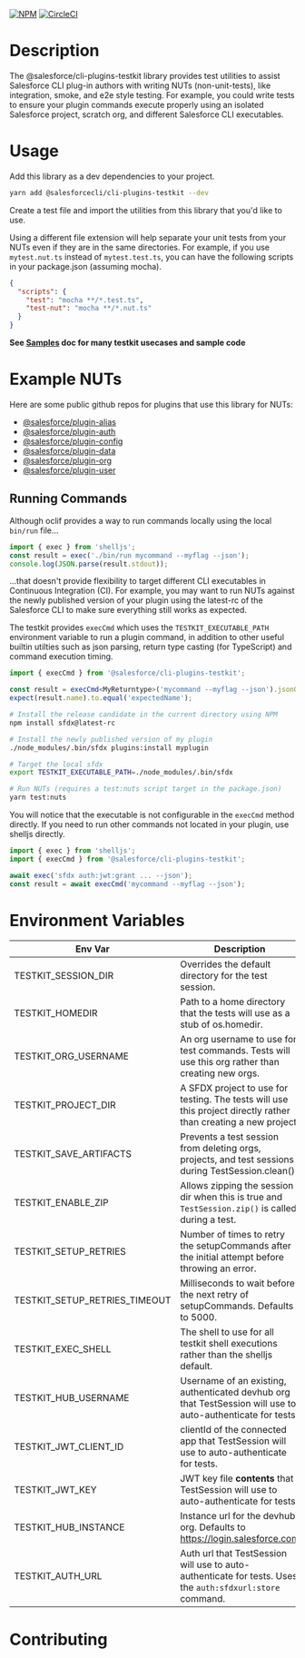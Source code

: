 [![NPM](https://img.shields.io/npm/v/@salesforce/cli-plugins-testkit.svg)](https://www.npmjs.com/package/@salesforce/cli-plugins-testkit)
[![CircleCI](https://circleci.com/gh/salesforcecli/cli-plugins-testkit.svg?style=svg&circle-token=2377ca31221869e9d13448313620486da80e595f)](https://circleci.com/gh/salesforcecli/cli-plugins-testkit)

# Description

The @salesforce/cli-plugins-testkit library provides test utilities to assist Salesforce CLI plug-in authors with writing NUTs (non-unit-tests), like integration, smoke, and e2e style testing. For example, you could write tests to ensure your plugin commands execute properly using an isolated Salesforce project, scratch org, and different Salesforce CLI executables.

# Usage

Add this library as a dev dependencies to your project.

```bash
yarn add @salesforcecli/cli-plugins-testkit --dev
```

Create a test file and import the utilities from this library that you'd like to use.

Using a different file extension will help separate your unit tests from your NUTs even if they are in the same directories. For example, if you use `mytest.nut.ts` instead of `mytest.test.ts`, you can have the following scripts in your package.json (assuming mocha).

```json
{
  "scripts": {
    "test": "mocha **/*.test.ts",
    "test-nut": "mocha **/*.nut.ts"
  }
}
```

**See [Samples](./SAMPLES.md) doc for many testkit usecases and sample code**

# Example NUTs

Here are some public github repos for plugins that use this library for NUTs:

- [@salesforce/plugin-alias](https://github.com/salesforcecli/plugin-alias/blob/main/test/commands/alias/set.nut.ts)
- [@salesforce/plugin-auth](https://github.com/salesforcecli/plugin-auth/blob/main/test/commands/auth/list.nut.ts)
- [@salesforce/plugin-config](https://github.com/salesforcecli/plugin-config/blob/main/test/commands/config/list.nut.ts)
- [@salesforce/plugin-data](https://github.com/salesforcecli/plugin-data/blob/main/test/commands/force/data/tree/dataTree.nut.ts)
- [@salesforce/plugin-org](https://github.com/salesforcecli/plugin-org/blob/main/test/nut/commands/force/org/org.nut.ts)
- [@salesforce/plugin-user](https://github.com/salesforcecli/plugin-user/blob/main/test/allCommands.nut.ts)

## Running Commands

Although oclif provides a way to run commands locally using the local `bin/run` file...

```typescript
import { exec } from 'shelljs';
const result = exec('./bin/run mycommand --myflag --json');
console.log(JSON.parse(result.stdout));
```

...that doesn't provide flexibility to target different CLI executables in Continuous Integration (CI). For example, you may want to run NUTs against the newly published version of your plugin using the latest-rc of the Salesforce CLI to make sure everything still works as expected.

The testkit provides `execCmd` which uses the `TESTKIT_EXECUTABLE_PATH` environment variable to run a plugin command, in addition to other useful builtin utilties such as json parsing, return type casting (for TypeScript) and command execution timing.

```typescript
import { execCmd } from '@salesforce/cli-plugins-testkit';

const result = execCmd<MyReturntype>('mycommand --myflag --json').jsonOutput;
expect(result.name).to.equal('expectedName');
```

```bash
# Install the release candidate in the current directory using NPM
npm install sfdx@latest-rc

# Install the newly published version of my plugin
./node_modules/.bin/sfdx plugins:install myplugin

# Target the local sfdx
export TESTKIT_EXECUTABLE_PATH=./node_modules/.bin/sfdx

# Run NUTs (requires a test:nuts script target in the package.json)
yarn test:nuts
```

You will notice that the executable is not configurable in the `execCmd` method directly. If you need to run other commands not located in your plugin, use shelljs directly.

```typescript
import { exec } from 'shelljs';
import { execCmd } from '@salesforce/cli-plugins-testkit';

await exec('sfdx auth:jwt:grant ... --json');
const result = await execCmd('mycommand --myflag --json');
```

# Environment Variables

| Env Var                       | Description                                                                                                     |
| ----------------------------- | --------------------------------------------------------------------------------------------------------------- |
| TESTKIT_SESSION_DIR           | Overrides the default directory for the test session.                                                           |
| TESTKIT_HOMEDIR               | Path to a home directory that the tests will use as a stub of os.homedir.                                       |
| TESTKIT_ORG_USERNAME          | An org username to use for test commands. Tests will use this org rather than creating new orgs.                |
| TESTKIT_PROJECT_DIR           | A SFDX project to use for testing. The tests will use this project directly rather than creating a new project. |
| TESTKIT_SAVE_ARTIFACTS        | Prevents a test session from deleting orgs, projects, and test sessions during TestSession.clean().             |
| TESTKIT_ENABLE_ZIP            | Allows zipping the session dir when this is true and `TestSession.zip()` is called during a test.               |
| TESTKIT_SETUP_RETRIES         | Number of times to retry the setupCommands after the initial attempt before throwing an error.                  |
| TESTKIT_SETUP_RETRIES_TIMEOUT | Milliseconds to wait before the next retry of setupCommands. Defaults to 5000.                                  |
| TESTKIT_EXEC_SHELL            | The shell to use for all testkit shell executions rather than the shelljs default.                              |
| TESTKIT_HUB_USERNAME          | Username of an existing, authenticated devhub org that TestSession will use to auto-authenticate for tests.     |
| TESTKIT_JWT_CLIENT_ID         | clientId of the connected app that TestSession will use to auto-authenticate for tests.                         |
| TESTKIT_JWT_KEY               | JWT key file **contents** that TestSession will use to auto-authenticate for tests.                             |
| TESTKIT_HUB_INSTANCE          | Instance url for the devhub org. Defaults to https://login.salesforce.com                                       |
| TESTKIT_AUTH_URL              | Auth url that TestSession will use to auto-authenticate for tests. Uses the `auth:sfdxurl:store` command.       |

# Contributing
